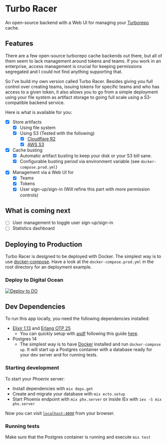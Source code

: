 # Turbo Racer

An open-source backend with a Web UI for managing your [Turborepo](https://turborepo.org/) cache.
## Features

There are a few open-source turborepo cache backends out there, but all of them seem to lack
management around tokens and teams. If you work in an enterprise, access management is crucial
for keeping permissions segregated and I could not find anything supporting that.

So I've build my own version called Turbo Racer. Besides giving you full control over
creating teams, issuing tokens for specific teams and who has access to a given token,
it also allows you to go from a simple deployment using your file system as artifact storage to
going full scale using a S3-compatible backend service.

Here is what is available for you:

- [x] Store artifacts
  - [x] Using file system
  - [x] Using S3 (Tested with the following)
    - [x] [Cloudflare R2](https://developers.cloudflare.com/r2/platform/s3-compatibility/api/)
    - [x] [AWS S3](https://aws.amazon.com/s3/)
- [x] Cache busting
  - [x]  Automatic artifact busting to keep your disk or your S3 bill sane.
    - [x]  Configurable busting period via environment variable (see `docker-compose.prod.yml`)
- [x] Management via a Web UI for
  - [x] Teams
  - [x] Tokens
  - [x] User sign-up/sign-in (Will refine this part with more permission controls)

## What is coming next

- [ ] User management to toggle user sign-up/sign-in
- [ ] Statistics dashboard

## Deploying to Production

Turbo Racer is designed to be deployed with Docker. The simplest way is to use [docker-compose](https://docs.docker.com/compose/).
Have a look at the `docker-compose.prod.yml` in the root directory for an deployment example.

### Deploy to Digital Ocean

[![Deploy to DO](https://www.deploytodo.com/do-btn-blue.svg)](https://cloud.digitalocean.com/apps/new?repo=https://github.com/brunojppb/turbo-racer/tree/digital-ocean-deployment-btn)


## Dev Dependencies

To run this app locally, you need the following dependencies installed:

- [Elixir 1.13](https://elixir-lang.org/) and [Erlang OTP 25](https://www.erlang.org/)
  - You can quickly setup with [asdf](https://asdf-vm.com/) following this guide [here](https://thinkingelixir.com/install-elixir-using-asdf/).
- Postgres 14
  - The simplest way is to have [Docker](https://docs.docker.com/engine/install/centos/) installed and run `docker-compose up`.
    It will start up a Postgres container with a database ready for your dev server and for running tests.

### Starting development

To start your Phoenix server:

- Install dependencies with `mix deps.get`
- Create and migrate your database with `mix ecto.setup`
- Start Phoenix endpoint with `mix phx.server` or inside IEx with `iex -S mix phx.server`

Now you can visit [`localhost:4000`](http://localhost:4000) from your browser.

### Running tests

Make sure that the Postgres container is running and execute `mix test`
